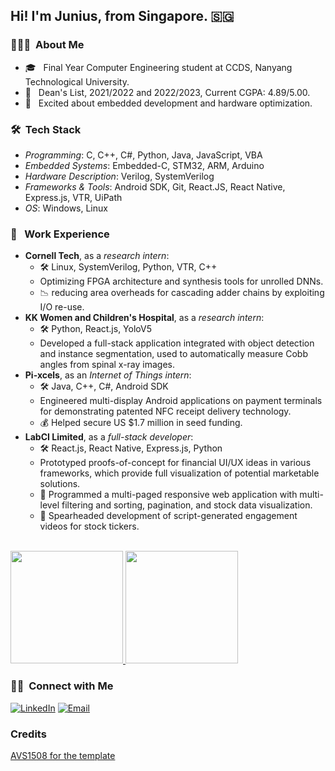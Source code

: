 <h2> Hi! I'm Junius, from Singapore. 🇸🇬 </h2>

<h3> 👨🏻‍💻 &nbsp;About Me </h3>

- 🎓 &nbsp; Final Year Computer Engineering student at CCDS, Nanyang Technological University.
- 🌟 &nbsp; Dean's List, 2021/2022 and 2022/2023, Current CGPA: 4.89/5.00.
- 🚀 &nbsp; Excited about embedded development and hardware optimization.

<h3> 🛠 &nbsp;Tech Stack</h3>

- *Programming*: C, C++, C#, Python, Java, JavaScript, VBA
- *Embedded Systems*: Embedded-C, STM32, ARM, Arduino
- *Hardware Description*: Verilog, SystemVerilog
- *Frameworks & Tools*: Android SDK, Git, React.JS, React Native, Express.js, VTR, UiPath
- *OS*: Windows, Linux

<h3> 💼 &nbsp; Work Experience</h3>

- **Cornell Tech**, as a *research intern*:
  - 🛠 Linux, SystemVerilog, Python, VTR, C++
  - Optimizing FPGA architecture and synthesis tools for unrolled DNNs.
  - 📉 reducing area overheads for cascading adder chains by exploiting I/O re-use. 
- **KK Women and Children's Hospital**, as a *research intern*:
  - 🛠 Python, React.js, YoloV5
  - Developed a full-stack application integrated with object detection and instance segmentation, used to automatically measure Cobb angles from spinal x-ray images.
- **Pi-xcels**, as an *Internet of Things intern*:
  - 🛠 Java, C++, C#, Android SDK
  - Engineered multi-display Android applications on payment terminals for demonstrating patented NFC receipt delivery technology.
  - 💰 Helped secure US $1.7 million in seed funding.
- **LabCI Limited**, as a *full-stack developer*:
  - 🛠 React.js, React Native, Express.js, Python
  - Prototyped proofs-of-concept for financial UI/UX ideas in various frameworks, which provide full visualization of potential marketable 
solutions.
  - 📃 Programmed a multi-paged responsive web application with multi-level filtering and sorting, pagination, and stock data visualization.
  - 🎥 Spearheaded development of script-generated engagement videos for stock tickers.

<br/>

<a href="https://github.com/Junius00">
  <img height="180em" src="https://github-readme-stats.vercel.app/api?username=Junius00&theme=buefy&show_icons=true" />
  <img height="180em" src="https://github-readme-stats.vercel.app/api/top-langs/?username=Junius00&theme=buefy&layout=compact&hide=jupyter%20notebook" />
</a>


<br/>

<h3> 🤝🏻 &nbsp;Connect with Me </h3>

<p>
<a href="https://www.linkedin.com/in/juniuspun/"><img alt="LinkedIn" src="https://img.shields.io/badge/LinkedIn-Junius%20Pun-blue?style=flat-square&logo=linkedin"></a>
<a href="mailto:juniuspun00@gmail.com"><img alt="Email" src="https://img.shields.io/badge/Email-juniuspun00@gmail.com-blue?style=flat-square&logo=gmail"></a>
</p>


### Credits

[AVS1508 for the template](https://github.com/AVS1508)
